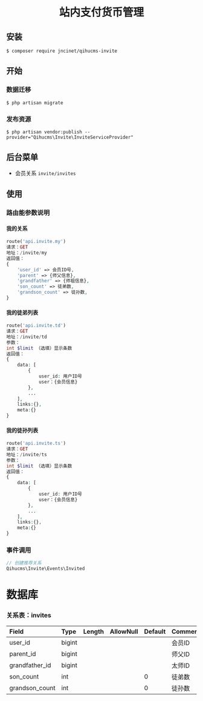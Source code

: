 <h1 align="center">站内支付货币管理</h1>

## 安装
```shell
$ composer require jncinet/qihucms-invite
```

## 开始
### 数据迁移
```shell
$ php artisan migrate
```

### 发布资源
```shell
$ php artisan vendor:publish --provider="Qihucms\Invite\InviteServiceProvider"
```

## 后台菜单
+ 会员关系 `invite/invites`

## 使用

### 路由能参数说明

#### 我的关系

```php
route('api.invite.my')
请求：GET
地址：/invite/my
返回值：
{
    'user_id' => 会员ID号,
    'parent' => {师父信息},
    'grandfather' => {师祖信息},
    'son_count' => 徒弟数,
    'grandson_count' => 徒孙数,
}

```

#### 我的徒弟列表

```php
route('api.invite.td')
请求：GET
地址：/invite/td
参数：
int $limit （选填）显示条数
返回值：
{
    data: [
        {
            user_id: 用户ID号
            user：{会员信息}
        },
        ...
    ],
    links:{},
    meta:{}
}
```

#### 我的徒孙列表

```php
route('api.invite.ts')
请求：GET
地址：/invite/ts
参数：
int $limit （选填）显示条数
返回值：
{
    data: [
        {
            user_id: 用户ID号
            user：{会员信息}
        },
        ...
    ],
    links:{},
    meta:{}
}
```

### 事件调用

```php
// 创建推荐关系
Qihucms\Invite\Events\Invited
```

# 数据库

### 关系表：invites

| Field             | Type      | Length    | AllowNull | Default   | Comment       |
| :----             | :----     | :----     | :----     | :----     | :----         |
| user_id           | bigint    |           |           |           | 会员ID         |
| parent_id         | bigint    |           |           |           | 师父ID         |
| grandfather_id    | bigint    |           |           |           | 太师ID         |
| son_count         | int       |           |           | 0         | 徒弟数         |
| grandson_count    | int       |           |           | 0         | 徒孙数         |
